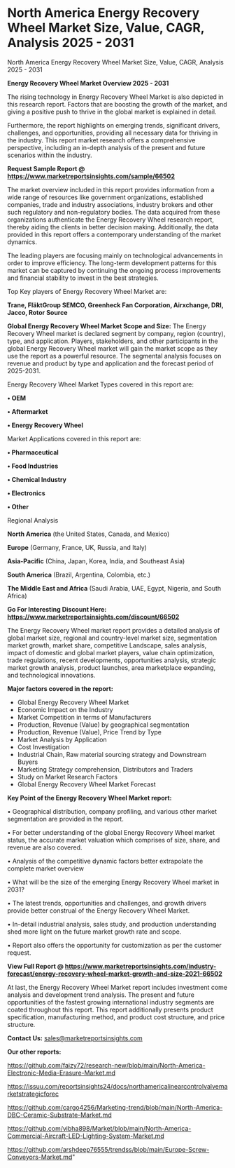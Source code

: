 # North America Energy Recovery Wheel Market Size, Value, CAGR, Analysis 2025 - 2031
North America Energy Recovery Wheel Market Size, Value, CAGR, Analysis 2025 - 2031

<Strong> Energy Recovery Wheel Market Overview 2025 - 2031</strong>

The rising technology in Energy Recovery Wheel Market is also depicted in this research report. Factors that are boosting the growth of the market, and giving a positive push to thrive in the global market is explained in detail.

Furthermore, the report highlights on emerging trends, significant drivers, challenges, and opportunities, providing all necessary data for thriving in the industry. This report market research offers a comprehensive perspective, including an in-depth analysis of the present and future scenarios within the industry.

<strong>Request Sample Report @ <a href=https://www.marketreportsinsights.com/sample/66502>https://www.marketreportsinsights.com/sample/66502</a></strong>

The market overview included in this report provides information from a wide range of resources like government organizations, established companies, trade and industry associations, industry brokers and other such regulatory and non-regulatory bodies. The data acquired from these organizations authenticate the Energy Recovery Wheel research report, thereby aiding the clients in better decision making. Additionally, the data provided in this report offers a contemporary understanding of the market dynamics.

The leading players are focusing mainly on technological advancements in order to improve efficiency. The long-term development patterns for this market can be captured by continuing the ongoing process improvements and financial stability to invest in the best strategies.

Top Key players of Energy Recovery Wheel Market are:

<strong>Trane, FläktGroup SEMCO, Greenheck Fan Corporation, Airxchange, DRI, Jacco, Rotor Source</strong>

<strong><b>Global Energy Recovery Wheel Market Scope and Size:</b></strong>
The Energy Recovery Wheel market is declared segment by company, region (country), type, and application. Players, stakeholders, and other participants in the global Energy Recovery Wheel market will gain the market scope as they use the report as a powerful resource. The segmental analysis focuses on revenue and product by type and application and the forecast period of 2025-2031.

Energy Recovery Wheel Market Types covered in this report are:

<strong>• OEM

• Aftermarket

• Energy Recovery Wheel</strong>

Market Applications covered in this report are:

<strong>• Pharmaceutical

• Food Industries

• Chemical Industry

• Electronics

• Other</strong> 

Regional Analysis

<strong>North America</strong> (the United States, Canada, and Mexico)

<strong>Europe</strong> (Germany, France, UK, Russia, and Italy)

<strong>Asia-Pacific</strong> (China, Japan, Korea, India, and Southeast Asia)

<strong>South America</strong> (Brazil, Argentina, Colombia, etc.)

<strong>The Middle East and Africa</strong> (Saudi Arabia, UAE, Egypt, Nigeria, and South Africa)

<strong>Go For Interesting Discount Here: <a href=https://www.marketreportsinsights.com/discount/66502>https://www.marketreportsinsights.com/discount/66502</a></strong>

The Energy Recovery Wheel market report provides a detailed analysis of global market size, regional and country-level market size, segmentation market growth, market share, competitive Landscape, sales analysis, impact of domestic and global market players, value chain optimization, trade regulations, recent developments, opportunities analysis, strategic market growth analysis, product launches, area marketplace expanding, and technological innovations.

<strong><b>Major factors covered in the report:</b></strong>
<ul>
  <li>Global Energy Recovery Wheel Market </li>
  <li>Economic Impact on the Industry</li>
  <li>Market Competition in terms of Manufacturers</li>
  <li>Production, Revenue (Value) by geographical segmentation</li>
  <li>Production, Revenue (Value), Price Trend by Type</li>
  <li>Market Analysis by Application</li>
  <li>Cost Investigation</li>
  <li>Industrial Chain, Raw material sourcing strategy and Downstream Buyers</li>
  <li>Marketing Strategy comprehension, Distributors and Traders</li>
  <li>Study on Market Research Factors</li>
  <li>Global Energy Recovery Wheel Market Forecast</li>
</ul>

<strong><b>Key Point of the Energy Recovery Wheel Market report:</b></strong>

• Geographical distribution, company profiling, and various other market segmentation are provided in the report.

• For better understanding of the global Energy Recovery Wheel market status, the accurate market valuation which comprises of size, share, and revenue are also covered.

• Analysis of the competitive dynamic factors better extrapolate the complete market overview

• What will be the size of the emerging Energy Recovery Wheel market in 2031?

• The latest trends, opportunities and challenges, and growth drivers provide better construal of the Energy Recovery Wheel Market.

• In-detail industrial analysis, sales study, and production understanding shed more light on the future market growth rate and scope.

• Report also offers the opportunity for customization as per the customer request.

<strong><b>View Full Report @ <a href=https://www.marketreportsinsights.com/industry-forecast/energy-recovery-wheel-market-growth-and-size-2021-66502>https://www.marketreportsinsights.com/industry-forecast/energy-recovery-wheel-market-growth-and-size-2021-66502</a></b></strong>


At last, the Energy Recovery Wheel Market report includes investment come analysis and development trend analysis. The present and future opportunities of the fastest growing international industry segments are coated throughout this report. This report additionally presents product specification, manufacturing method, and product cost structure, and price structure.

<strong>Contact Us:</strong>
sales@marketreportsinsights.com

<strong>Our other reports:</strong>

<a href=https://github.com/faizy72/research-new/blob/main/North-America-Electronic-Media-Erasure-Market.md>https://github.com/faizy72/research-new/blob/main/North-America-Electronic-Media-Erasure-Market.md</a>

<a href=https://issuu.com/reportsinsights24/docs/northamericalinearcontrolvalvemarketstrategicforec>https://issuu.com/reportsinsights24/docs/northamericalinearcontrolvalvemarketstrategicforec</a>

<a href=https://github.com/cargo4256/Marketing-trend/blob/main/North-America-DBC-Ceramic-Substrate-Market.md>https://github.com/cargo4256/Marketing-trend/blob/main/North-America-DBC-Ceramic-Substrate-Market.md</a>

<a href=https://github.com/vibha898/Market/blob/main/North-America-Commercial-Aircraft-LED-Lighting-System-Market.md>https://github.com/vibha898/Market/blob/main/North-America-Commercial-Aircraft-LED-Lighting-System-Market.md</a>

<a href=https://github.com/arshdeep76555/trendss/blob/main/Europe-Screw-Conveyors-Market.md>https://github.com/arshdeep76555/trendss/blob/main/Europe-Screw-Conveyors-Market.md</a>"
